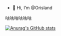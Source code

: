 - 👋 Hi, I’m @Orisland

咕咕咕咕咕咕

[![Anurag's GitHub stats](https://github-readme-stats.vercel.app/api?username=anuraghazra)](https://github.com/anuraghazra/github-readme-stats?username=Orisland)

<!---
Orisland/Orisland is a ✨ special ✨ repository because its `README.md` (this file) appears on your GitHub profile.
You can click the Preview link to take a look at your changes.
--->
